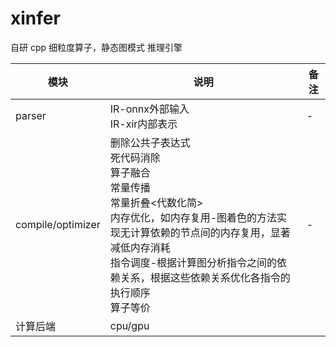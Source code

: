 # xinfer  
自研 cpp 细粒度算子，静态图模式 推理引擎      

|模块|说明|备注 |   
|--- |---|----|  
|parser | IR-onnx外部输入 <br>IR-xir内部表示 |-|  
|compile/optimizer  |删除公共子表达式<br>死代码消除<br>算子融合<br>常量传播<br>常量折叠<代数化简><br>内存优化，如内存复用-图着色的方法实现无计算依赖的节点间的内存复用，显著减低内存消耗<br>指令调度-根据计算图分析指令之间的依赖关系，根据这些依赖关系优化各指令的执行顺序<br>算子等价|-|     
|计算后端|cpu/gpu|  

